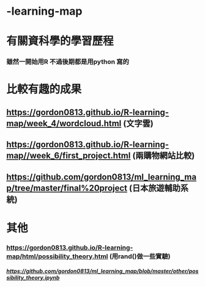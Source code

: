 # -learning-map


# 有關資科學的學習歷程
### 雖然一開始用R 不過後期都是用python 寫的
# 比較有趣的成果
## https://gordon0813.github.io/R-learning-map/week_4/wordcloud.html     (文字雲)
## https://gordon0813.github.io/R-learning-map//week_6/first_project.html   (兩購物網站比較)
## https://github.com/gordon0813/ml_learning_map/tree/master/final%20project  (日本旅遊輔助系統)

# 其他
### https://gordon0813.github.io/R-learning-map/html/possibility_theory.html  (用rand()做一些實驗)
##### https://github.com/gordon0813/ml_learning_map/blob/master/other/possibility_theory.ipynb

